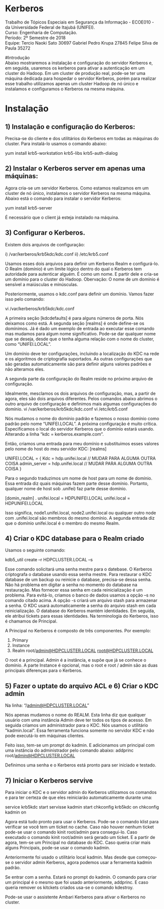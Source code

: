 # Kerberos

Trabalho de Tópicos Especiais em Segurança da Informação - ECOE010 - da Universidade Federal de Itajubá (UNIFEI).  
Curso: Engenharia de Computação.  
Período: 2º Semestre de 2018   
Equipe:  Tercio Naoki Sato 30697 
         Gabriel Pedro Krupa 27845
         Felipe Silva de Paula 35272 
         
         
#Introdução         
Abaixo mostraremos a instalação e configuração do servidor Kerberos e, em seguida, usaremos os kerberos para ativar a autenticação em um cluster do Hadoop.
Em um cluster de produção real, pode-se ter uma máquina dedicada para hospedar o servidor Kerberos, porém para realizar esse trabalho utilizamos apenas um cluster Hadoop de nó único e instalamos e configuramos o Kerberos na mesma máquina.

# Instalação

## 1) Instalação e configuração do Kerberos:

Precisa-se do cliente e dos utilitários do Kerberos em todas as máquinas do cluster.
Para instalá-lo usamos o comando abaixo:

yum install krb5-workstation krb5-libs krb5-auth-dialog


## 2) Instalar o Kerberos server em apenas uma máquinas:

Agora cria-se um servidor Kerberos.
Como estamos realizamos em um cluster de nó único, instalamos o servidor Kerberos na mesma máquina.
Abaixo está o comando para instalar o servidor Kerberos:

yum install krb5-server

É necessário que o client já esteja instalado na máquina.


## 3) Configurar o Kerberos.

Existem dois arquivos de configuração:

i) /var/kerberos/krb5kdc/kdc.conf
ii) /etc/krb5.conf

Usamos esses dois arquivos para definir um Kerberos Realm e configurá-lo.
O Realm (domínio) é um limite lógico dentro do qual o Kerberos tem autoridade para autenticar alguém. É como um nome. E partir dele e cria-se um domínio para o cluster do Hadoop. Obervação: O nome de um domínio é sensível a maiúsculas e minúsculas.

Posteriormente, usamos o kdc.conf para definir um domínio. Vamos fazer isso pelo comando:

vi /var/kerberos/krb5kdc/kdc.conf

A primeira seção [kdcdefaults] é para alguns números de porta. Nós deixamos como está.
A segunda seção [realms] é onde define-se os domínimos. Já é dado um exemplo de entrada ao executar esse comando mas mudamos para algum nome significativo. Pode-se dar qualquer nome que se deseja, desde que o tenha alguma relação com o nome do cluster, como “UNIFEI.LOCAL”.

Um domínio deve ter configurações, incluindo a localização do KDC na rede e os algoritmos de criptografia suportados. As outras configurações que são geradas automaticamente são para definir alguns valores padrões e não alteramos eles.

A segunda parte da configuração do Realm reside no próximo arquivo de configuração.

Idealmente, mesclamos os dois arquivos de configuração, mas, a partir de agora, eles são dois arquivos diferentes.
Pelos comandos abaixo abrimos o outro arquivo de configuração e definimos mais algumas configurações do domínio.
vi /var/kerberos/krb5kdc/kdc.conf
vi /etc/krb5.conf

Nós mudamos o nome do domínio padrão e fazemos o nosso domínio como padrão pelo nome “UNIFEI.LOCAL”.
A próxima configuração é muito crítica. Especificamos o local do servidor Kerberos que o domínio estará usando. Alterando a linha “kdc = kerberos.example.com”.

Então, criamos uma entrada para meu domínio e substituimos esses valores pelo nome do host do meu servidor KDC:
[realms]

UNIFEI.LOCAL = {
     Kdc = hdp.unifei.local  // MUDAR PARA ALGUMA OUTRA COISA
     admin_server = hdp.unifei.local  // MUDAR PARA ALGUMA OUTRA COISA
}

Para o segundo traduzimos um nome de host para um nome de domínio. Essa entrada diz quais máquinas fazem parte desse domínio.
Portanto, qualquer nome de host sob .unifei) faz parte desse domínio.

[domin_realm]
   . unifei.local = HDPUNIFEI.LOCAL
   unifei.local = HDPUNIFEI.LOCAL
   
Isso significa, node1.unifei.local, node2.unifei.local ou qualquer outro node com .unifei.local são membros do mesmo domínio. 
A segunda entrada diz que o domínio unifei.local é o membro do mesmo Realm.

## 4) Criar o KDC database para o Realm criado
Usamos o seguinte comando:

kdb5_util create –r HDPCLUSTER.LOCAL –s

Esse comando solicitará uma senha mestre para o datebase.
O Kerberos criptografa o database usando essa senha mestre. Para restaurar o KDC database de um backup ou reinicie o database, precisa-se dessa senha. Não há problema em digitar a senha no momento do database na restauração. Mas fornecer essa senha em cada reinicialização é um problema. Para evitá-lo, criamos o banco de dados usamos a opção –s no comando citado acima. A opção -s criará um arquivo stash para armazenar a senha. O KDC usará automaticamente a senha do arquivo stash em cada reinicialização. O database do Kerberos mantém identidades. Em seguida, ele atribui tickets para essas identidades. Na terminologia do Kerberos, isso é chamamos de Principal.

A Principal no Kerberos é composto de três componentes. Por exemplo:
1) Primary
2) Instance
3) Realm
root/admin@HDPCLUSTER.LOCAL
root@HDPCLUSTER.LOCAL

O root é a principal. Admin é a instância, e supõe que  já se conhece o domínio.
A parte Instance é opcional, mas o root e root / admin são as duas principais diferenças para o Kerberos.

## 5) Fazer o uptate do arquivo ACL e 6) Criar o KDC admin

Na linha: 
“/admin@HDPCLUSTER.LOCAL”

Nós apenas mudamos o nome do REALM. Esta linha diz que qualquer usuário com uma instância Admin deve ter todos os tipos de acesso.
Em seguida criamos um administrador para o KDC. Nós usamos o utilitário "kadmin.local". Essa ferramenta funciona somente no servidor KDC e não pode executá-lo em máquinas clientes.

Feito isso,  tem-se um prompt do kadmin. E adicionamos um principal com uma instância do administrador pelo comando abaixo:
addprinc root/admin@HDPCLUSTER.LOCAL

Definimos uma senha e o Kerberos está pronto para ser iniciado e testado.

## 7) Iniciar o Kerberos servive

Para iniciar o KDC e o servidor admin do Kerberos utilizamos os comandos e  para ter certeza de que eles reiniciarão automaticamente durante uma:

service krb5kdc start
servisse kadmin start
chkconfig krb5kdc on
chkconfig kadmin on

Agora está tudo pronto para usar o Kerberos. Pode-se o comando klist para verificar se você tem um ticket no cache.
Caso não houver nenhum ticket pode-se usar o comando kinit root/admin para consegui-lo.
Caso executado o comando kinit root/admin será gerado um ticket. E a partir de agora, tem-se um Principal no database do KDC.
Caso queira criar mais alguns Principais, pode-se usar o comando kadmin.

Anteriormente foi usado o utilitário local kadmin. Mas desde que começou-se o servidor admin Kerberos, agora podemos usar a ferramenta kadmin padrão.

Se entrar com a senha. Estará no prompt do kadmin. O comando para criar um principal é o mesmo que foi usado anteriormente, addprinc.
E caso queria remover os kitckets criados usa-se o comando kdestroy.

Pode-se usar o assistente Ambari Kerberos para ativar o Kerberos no cluster.



